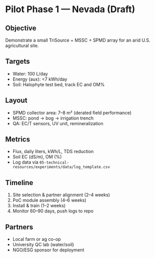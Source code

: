# Pilot Phase 1 — Nevada (Draft)

## Objective
Demonstrate a small TriSource + MSSC + SPMD array for an arid U.S. agricultural site.

## Targets
- Water: 100 L/day  
- Energy (aux): <7 kWh/day  
- Soil: Halophyte test bed, track EC and OM%  

## Layout
- SPMD collector area: 7–8 m² (derated field performance)  
- MSSC: pond → bog → irrigation trench  
- QA: EC/T sensors, UV unit, remineralization  

## Metrics
- Flux, daily liters, kWh/L, TDS reduction  
- Soil EC (dS/m), OM (%)  
- Log data via `05-technical-resources/experiments/data/log_template.csv`  

## Timeline
1. Site selection & partner alignment (2–4 weeks)  
2. PoC module assembly (4–6 weeks)  
3. Install & train (1–2 weeks)  
4. Monitor 60–90 days, push logs to repo  

## Partners
- Local farm or ag co-op  
- University QC lab (water/soil)  
- NGO/ESG sponsor for deployment  
